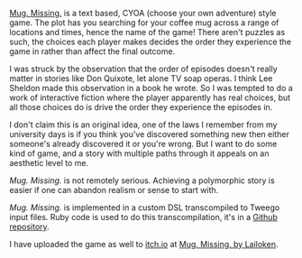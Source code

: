 [Mug. Missing.](/Users/peter/Sites/Games/MugMissing/index.html) is a text based, CYOA (choose your own
adventure) style game. The plot has you searching for your coffee
mug across a range of locations and times, hence the name of the
game! There aren't puzzles as such, the choices each player makes
decides the order they experience the game in rather than affect
the final outcome.

I was struck by the observation that the order of episodes doesn't
really matter in stories like Don Quixote, let alone TV soap operas.
I think Lee Sheldon made this observation in a book he wrote.
So I was tempted to do a work of interactive fiction where the
player apparently has real choices, but all those choices do is
drive the order they experience the episodes in.

I don't claim this is an original idea, one of the laws I remember
from my university days is if you think you've discovered something
new then either someone's already discovered it or you're wrong.
But I want to do some kind of game, and a story with multiple paths
through it appeals on an aesthetic level to me.

*Mug. Missing.* is not remotely serious. Achieving a
polymorphic story is easier if one can abandon realism or
sense to start with.

*Mug. Missing.* is implemented in a custom DSL transcompiled to
Tweego input files. Ruby code is used to do this transcompilation,
it's in a
[Github repository](https://github.com/kickaha2019/twine).

I have uploaded the game as well to [itch.io](https://itch.io/)
at [Mug. Missing. by Lailoken](https://lailoken.itch.io/mug-missing).
